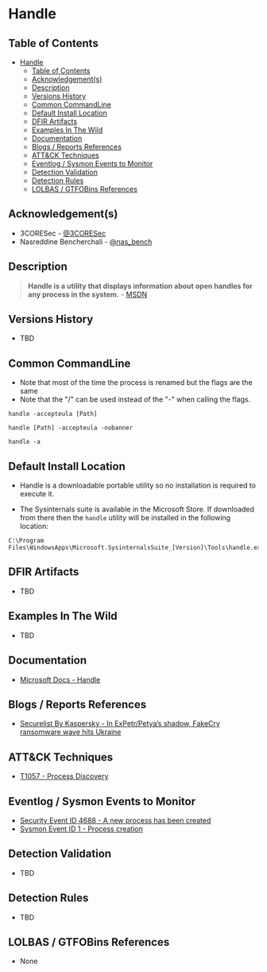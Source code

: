 # Handle

## Table of Contents

- [Handle](#handle)
  - [Table of Contents](#table-of-contents)
  - [Acknowledgement(s)](#acknowledgements)
  - [Description](#description)
  - [Versions History](#versions-history)
  - [Common CommandLine](#common-commandline)
  - [Default Install Location](#default-install-location)
  - [DFIR Artifacts](#dfir-artifacts)
  - [Examples In The Wild](#examples-in-the-wild)
  - [Documentation](#documentation)
  - [Blogs / Reports References](#blogs--reports-references)
  - [ATT&CK Techniques](#attck-techniques)
  - [Eventlog / Sysmon Events to Monitor](#eventlog--sysmon-events-to-monitor)
  - [Detection Validation](#detection-validation)
  - [Detection Rules](#detection-rules)
  - [LOLBAS / GTFOBins References](#lolbas--gtfobins-references)

## Acknowledgement(s)

- 3CORESec - [@3CORESec](https://twitter.com/3CORESec)
- Nasreddine Bencherchali - [@nas_bench](https://twitter.com/nas_bench)

## Description

> **Handle is a utility that displays information about open handles for any process in the system.** - [MSDN](https://docs.microsoft.com/en-us/sysinternals/downloads/handle)

## Versions History

- TBD

## Common CommandLine

- Note that most of the time the process is renamed but the flags are the same
- Note that the "/" can be used instead of the "-" when calling the flags.

```batch
handle -accepteula [Path]

handle [Path] -accepteula -nobanner

handle -a
```

## Default Install Location

- Handle is a downloadable portable utility so no installation is required to execute it.

- The Sysinternals suite is available in the Microsoft Store. If downloaded from there then the `handle` utility will be installed in the following location:

```batch
C:\Program Files\WindowsApps\Microsoft.SysinternalsSuite_[Version]\Tools\handle.exe
```

## DFIR Artifacts

- TBD

## Examples In The Wild

- TBD

## Documentation

- [Microsoft Docs - Handle](https://docs.microsoft.com/en-us/sysinternals/downloads/handle)

## Blogs / Reports References

- [Securelist By Kaspersky - In ExPetr/Petya’s shadow, FakeCry ransomware wave hits Ukraine](https://securelist.com/in-expetrpetyas-shadow-fakecry-ransomware-wave-hits-ukraine/78973/)

## ATT&CK Techniques

- [T1057 - Process Discovery](https://attack.mitre.org/techniques/T1057/)

## Eventlog / Sysmon Events to Monitor

- [Security Event ID 4688 - A new process has been created](https://www.ultimatewindowssecurity.com/securitylog/encyclopedia/event.aspx?eventID=4688)
- [Sysmon Event ID 1 - Process creation](https://www.ultimatewindowssecurity.com/securitylog/encyclopedia/event.aspx?eventid=90001)

## Detection Validation

- TBD

## Detection Rules

- TBD

## LOLBAS / GTFOBins References

- None

